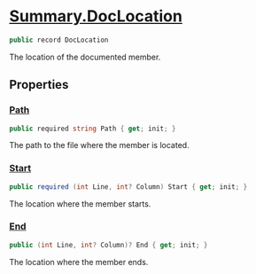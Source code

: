 # [Summary.DocLocation](../src/Core/DocLocation.cs#L6)
```cs
public record DocLocation
```

The location of the documented member.

## Properties
### [Path](../src/Core/DocLocation.cs#L11)
```cs
public required string Path { get; init; }
```

The path to the file where the member is located.

### [Start](../src/Core/DocLocation.cs#L16)
```cs
public required (int Line, int? Column) Start { get; init; }
```

The location where the member starts.

### [End](../src/Core/DocLocation.cs#L21)
```cs
public (int Line, int? Column)? End { get; init; }
```

The location where the member ends.

